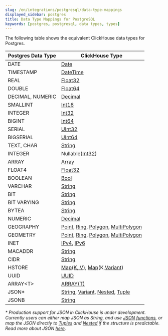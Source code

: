 ```yaml
---
slug: /en/integrations/postgresql/data-type-mappings
displayed_sidebar: postgres
title: Data Type Mappings for PostgreSQL
keywords: [postgres, postgresql, data types, types]
---
```


The following table shows the equivalent ClickHouse data types for Postgres.

| Postgres Data Type | ClickHouse Type |
| --- | --- |
| DATE | [Date](/en/sql-reference/data-types/date) |
| TIMESTAMP | [DateTime](/en/sql-reference/data-types/datetime) |
| REAL | [Float32](/en/sql-reference/data-types/float) |
| DOUBLE | [Float64](/en/sql-reference/data-types/float) |
| DECIMAL, NUMERIC | [Decimal](/en/sql-reference/data-types/decimal) |
| SMALLINT | [Int16](/en/sql-reference/data-types/int-uint) |
| INTEGER | [Int32](/en/sql-reference/data-types/int-uint) |
| BIGINT | [Int64](/en/sql-reference/data-types/int-uint) |
| SERIAL | [UInt32](/en/sql-reference/data-types/int-uint) |
| BIGSERIAL | [UInt64](/en/sql-reference/data-types/int-uint) |
| TEXT, CHAR | [String](/en/sql-reference/data-types/string) |
| INTEGER | Nullable([Int32](/en/sql-reference/data-types/int-uint)) |
| ARRAY | [Array](/en/sql-reference/data-types/array) |
| FLOAT4 | [Float32](/en/sql-reference/data-types/float) |
| BOOLEAN | [Bool](/en/sql-reference/data-types/boolean) |
| VARCHAR | [String](/en/sql-reference/data-types/string) |
| BIT | [String](/en/sql-reference/data-types/string) |
| BIT VARYING | [String](/en/sql-reference/data-types/string) |
| BYTEA | [String](/en/sql-reference/data-types/string) |
| NUMERIC | [Decimal](/en/sql-reference/data-types/decimal) |
| GEOGRAPHY | [Point](/en/sql-reference/data-types/geo#point), [Ring](/en/sql-reference/data-types/geo#ring), [Polygon](/en/sql-reference/data-types/geo#polygon), [MultiPolygon](/en/sql-reference/data-types/geo#multipolygon) |
| GEOMETRY | [Point](/en/sql-reference/data-types/geo#point), [Ring](/en/sql-reference/data-types/geo#ring), [Polygon](/en/sql-reference/data-types/geo#polygon), [MultiPolygon](/en/sql-reference/data-types/geo#multipolygon) |
| INET | [IPv4](/en/sql-reference/data-types/ipv4), [IPv6](/en/sql-reference/data-types/ipv6) |
| MACADDR | [String](/en/sql-reference/data-types/string) |
| CIDR | [String](/en/sql-reference/data-types/string) |
| HSTORE | [Map(K, V)](/en/sql-reference/data-types/map), [Map](/en/sql-reference/data-types/map)(K,[Variant](/en/sql-reference/data-types/variant)) |
| UUID | [UUID](/en/sql-reference/data-types/uuid) |
| ARRAY<T\> | [ARRAY(T)](/en/sql-reference/data-types/array) |
| JSON* | [String](/en/sql-reference/data-types/string), [Variant](/en/sql-reference/data-types/variant), [Nested](/en/sql-reference/data-types/nested-data-structures/nested#nestedname1-type1-name2-type2-), [Tuple](/en/sql-reference/data-types/tuple) |
| JSONB | [String](/en/sql-reference/data-types/string) |

*\* Production support for JSON in ClickHouse is under development. Currently users can either map JSON as String, and use [JSON functions](/en/sql-reference/functions/json-functions), or map the JSON directly to [Tuples](/en/sql-reference/data-types/tuple) and [Nested](/en/sql-reference/data-types/nested-data-structures/nested) if the structure is predictable. Read more about JSON [here](/en/integrations/data-formats/json#handle-as-structured-data).*
